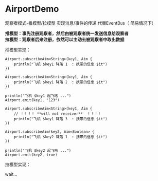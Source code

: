 # AirportDemo
观察者模式-推模型/拉模型  实现消息/事件的传递  代替EventBus（ 简易情况下）

**推模型：事先注册观察者，然后由被观察者统一发送信息给观察者  
拉模型：观察者后来注册，依然可以主动去被观察者中取出数据**

推模型实现：
```
Airport.subscribeAim<String>(key1, Aim {
    println("飞机 $key1 降落 1  : 携带的信息 $it")
})

Airport.subscribeAim<String>(key1, Aim {
    println("飞机 $key1 降落 2  : 携带的信息 $it")
})

println("飞机 $key1 起飞咯 ...")
Airport.emit(key1, "123")

Airport.subscribeAim<String>(key1, Aim {
    // ！！！！ **will not receiver**  ！！！！
    println("飞机 $key1 降落 3  : 携带的信息 $it")
})

Airport.subscribeAim(key2, Aim<Boolean> {
    println("飞机 $key2 降落 1  : 携带的信息 $it")
})

println("飞机 $key2 起飞咯 ...")
Airport.emit(key2, true)

```
拉模型实现：

wait...
